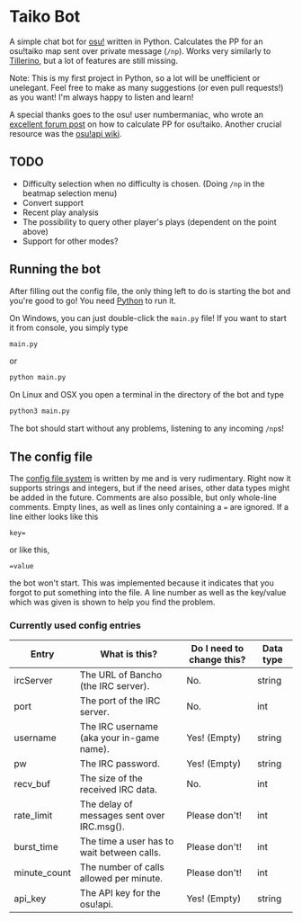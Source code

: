 # Taiko Bot

A simple chat bot for [osu!](https://osu.ppy.sh) written in Python. Calculates the PP for an osu!taiko map sent over private message (``/np``). Works very similarly to [Tillerino](https://github.com/Tillerino/Tillerinobot), but a lot of features are still missing.

Note: This is my first project in Python, so a lot will be unefficient or unelegant. Feel free to make as many suggestions (or even pull requests!) as you want! I'm always happy to listen and learn!

A special thanks goes to the osu! user numbermaniac, who wrote an [excellent forum post](https://osu.ppy.sh/community/forums/topics/472288) on how to calculate PP for osu!taiko. Another crucial resource was the [osu!api wiki](https://github.com/ppy/osu-api/wiki).

## TODO

- Difficulty selection when no difficulty is chosen. (Doing ``/np`` in the beatmap selection menu)
- Convert support
- Recent play analysis
- The possibility to query other player's plays (dependent on the point above)
- Support for other modes?

## Running the bot

After filling out the config file, the only thing left to do is starting the bot and you're good to go! You need [Python](https://python.org) to run it.

On Windows, you can just double-click the ``main.py`` file! If you want to start it from console, you simply type

```bash
main.py
```

or

```bash
python main.py
```

On Linux and OSX you open a terminal in the directory of the bot and type

```bash
python3 main.py
```

The bot should start without any problems, listening to any incoming ``/np``s!

## The config file

The [config file system](config.py) is written by me and is very rudimentary. Right now it supports strings and integers, but if the need arises, other data types might be added in the future. Comments are also possible, but only whole-line comments. Empty lines, as well as lines only containing a ``=`` are ignored.
If a line either looks like this

```
key=
```

or like this,

```
=value
```

the bot won't start. This was implemented because it indicates that you forgot to put something into the file. A line number as well as the key/value which was given is shown to help you find the problem.

### Currently used config entries

Entry|What is this?|Do I need to change this?|Data type
-|-|-|-
ircServer|The URL of Bancho (the IRC server).|No.|string
port|The port of the IRC server.|No.|int
username|The IRC username (aka your in-game name).|Yes! (Empty)|string
pw|The IRC password.|Yes! (Empty)|string
recv_buf|The size of the received IRC data.|No.|int
rate_limit|The delay of messages sent over IRC.msg().|Please don't!|int
burst_time|The time a user has to wait between calls.|Please don't!|int
minute_count|The number of calls allowed per minute.|Please don't!|int
api_key|The API key for the osu!api.|Yes! (Empty)|string